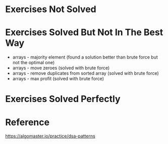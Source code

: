 # Exercises Not Solved



# Exercises Solved But Not In The Best Way
- arrays - majority element (found a solution better than brute force but not the optimal one)
- arrays - move zeroes (solved with brute force)
- arrays - remove duplicates from sorted array (solved with brute force)
- arrays - max profit (solved with brute force)

# Exercises Solved Perfectly



# Reference
https://algomaster.io/practice/dsa-patterns













